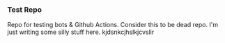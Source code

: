 ### Test Repo


Repo for testing bots & Github Actions.
Consider this to be dead repo.
I'm just writing some silly stuff here.
kjdsnkcjhslkjcvslir

